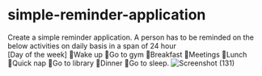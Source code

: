 # simple-reminder-application
Create a simple reminder application. A person has to be reminded on the below activities on daily basis in a span of 24 hour  
[Day of the week] 
Wake up 
Go to gym 
Breakfast
Meetings
Lunch
Quick nap 
Go to library
Dinner
Go to sleep.
![Screenshot (131)](https://github.com/20BCE11035/simple-reminder-application/assets/153983455/b5981a0e-1e3b-499e-ace4-070abc51dfe1)
